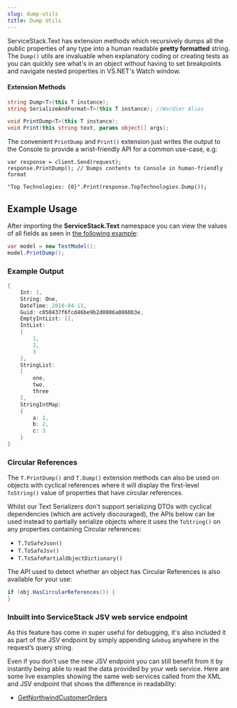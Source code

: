 ```yaml
---
slug: dump-utils
title: Dump Utils
---
```


ServiceStack.Text has extension methods which recursively dumps all the public properties of any type into a human readable **pretty formatted** string. The `Dump()` utils are invaluable when explanatory coding or creating tests as you can quickly see what's in an object without having to set breakpoints and navigate nested properties in VS.NET's Watch window.

#### Extension Methods

```csharp
string Dump<T>(this T instance);
string SerializeAndFormat<T>(this T instance); //Wordier Alias

void PrintDump<T>(this T instance);
void Print(this string text, params object[] args);
```

The convenient `PrintDump` and `Print()` extension just writes the output to the Console to provide a wrist-friendly API for a common use-case, e.g:

```
var response = client.Send(request);
response.PrintDump(); // Dumps contents to Console in human-friendly format

"Top Technologies: {0}".Print(response.TopTechnologies.Dump());
```

## Example Usage

After importing the **ServiceStack.Text** namespace you can view the values of all fields as seen in [the following example](https://github.com/ServiceStack/ServiceStack.Text/blob/master/tests/ServiceStack.Text.Tests/Utils/JsvFormatterTests.cs):

```csharp
var model = new TestModel();
model.PrintDump();
```

### Example Output

```csharp
{
    Int: 1,
    String: One,
    DateTime: 2010-04-11,
    Guid: c050437f6fcd46be9b2d0806a0860b3e,
    EmptyIntList: [],
    IntList:
    [
        1,
        2,
        3
    ],
    StringList:
    [
        one,
        two,
        three
    ],
    StringIntMap:
    {
        a: 1,
        b: 2,
        c: 3
    }
}
```

### Circular References

The `T.PrintDump()` and `T.Dump()` extension methods can also be used on objects with cyclical references 
where it will display the first-level `ToString()` value of properties that have circular references.

Whilst our Text Serializers don't support serializing DTOs with cyclical dependencies (which are actively discouraged), 
the APIs below can be used instead to partially serialize objects where it uses the `ToString()` on any properties containing Circular references:

 - `T.ToSafeJson()`
 - `T.ToSafeJsv()`
 - `T.ToSafePartialObjectDictionary()`

The API used to detect whether an object has Circular References is also available for your use: 

```csharp
if (obj.HasCircularReferences()) {
}
```

### Inbuilt into ServiceStack JSV web service endpoint

As this feature has come in super useful for debugging, it's also included it as part of the JSV endpoint by simply appending `&debug` anywhere in the request’s query string. 

Even if you don’t use the new JSV endpoint you can still benefit from it by instantly being able to read the data provided by your web service. Here are some live examples showing the same web services called from the XML and JSV endpoint that shows the difference in readability:

  - [GetNorthwindCustomerOrders](http://northwind.netcore.io/json/reply/Orders?debug)

